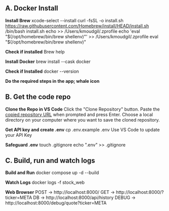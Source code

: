 ## A. Docker Install

**Install Brew**
xcode-select --install
curl -fsSL -o install.sh https://raw.githubusercontent.com/Homebrew/install/HEAD/install.sh
/bin/bash install.sh
echo >> /Users/kmoudgil/.zprofile
echo 'eval "$(/opt/homebrew/bin/brew shellenv)"' >> /Users/kmoudgil/.zprofile
eval "$(/opt/homebrew/bin/brew shellenv)"

**Check if installed**
Brew help

**Install Docker**
brew install --cask docker

**Check if Installed**
docker --version

**Do the required steps in the app; whale icon**


## B. Get the code repo

**Clone the Repo in VS Code**
Click the "Clone Repository" button.
Paste the [copied repository URL](https://github.com/karanmoudgil/stock-app) when prompted and press Enter.
Choose a local directory on your computer where you want to save the cloned repository.

**Get API key and create .env**
cp .env.example .env
Use VS Code to update your API Key

**Safeguard .env**
touch .gitignore
echo ".env" >> .gitignore


## C. Build, run and watch logs

**Build and Run**
docker compose up -d --build

**Watch Logs**
docker logs -f stock_web

**Web Browser**
POST -> http://localhost:8000/
GET -> http://localhost:8000/?ticker=META
DB -> http://localhost:8000/api/history
DEBUG -> http://localhost:8000/debug/quote?ticker=META

